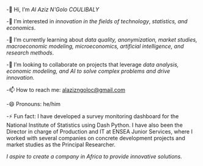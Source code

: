 -👋 Hi, I’m _Al Aziz N'Golo COULIBALY_

-👀 I’m interested in _innovation in the fields of technology_, _statistics, and economics_.

-🌱 I’m currently learning about _data quality, anonymization, market studies, macroeconomic modeling, microeconomics, artificial intelligence, and research methods_.

-💞️ I’m looking to collaborate on projects that leverage _data analysis, economic modeling, and AI to solve complex problems and drive innovation._ 

-📫 How to reach me: alazizngoloc@gmail.com 

-😄 Pronouns: he/him

-⚡ Fun fact: I have developed a survey monitoring dashboard for the National Institute of Statistics using Dash Python. I have also been the Director in charge of Production and IT at ENSEA Junior Services, where I worked with several companies on concrete development projects and market studies as the Principal Researcher.

_I aspire to create a company in Africa to provide innovative solutions._

<!---
alazizcoul/alazizcoul is a ✨ special ✨ repository because its `README.md` (this file) appears on your GitHub profile.
You can click the Preview link to take a look at your changes.
--->
